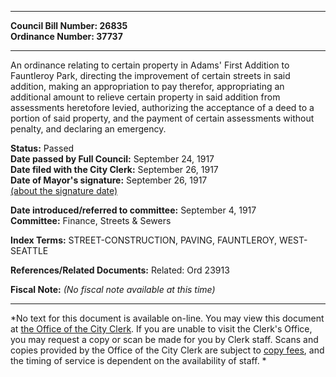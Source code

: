 * * * * *  
  
**Council Bill Number: [](#h0)[](#h2)26835**   
**Ordinance Number: 37737**  
  
* * * * *  
  
An ordinance relating to certain property in Adams' First Addition to Fauntleroy Park, directing the improvement of certain streets in said addition, making an appropriation to pay therefor, appropriating an additional amount to relieve certain property in said addition from assessments heretofore levied, authorizing the acceptance of a deed to a portion of said property, and the payment of certain assessments without penalty, and declaring an emergency.  
  
**Status:** Passed   
**Date passed by Full Council:** September 24, 1917   
**Date filed with the City Clerk:** September 26, 1917   
**Date of Mayor's signature:** September 26, 1917   
[(about the signature date)](/~public/approvaldate.htm)   
  
  
**Date introduced/referred to committee:** September 4, 1917   
**Committee:** Finance, Streets & Sewers   
  
**Index Terms:** STREET-CONSTRUCTION, PAVING, FAUNTLEROY, WEST-SEATTLE  
  
**References/Related Documents:** Related: Ord 23913  
  
**Fiscal Note:** *(No fiscal note available at this time)*  
  
* * * * *  
  
*No text for this document is available on-line. You may view this document at [the Office of the City Clerk](http://www.seattle.gov/leg/clerk/contactUs.htm). If you are unable to visit the Clerk's Office, you may request a copy or scan be made for you by Clerk staff. Scans and copies provided by the Office of the City Clerk are subject to [copy fees](http://clerk.seattle.gov/~public/clerkfees.htm), and the timing of service is dependent on the availability of staff. *  
  
  

